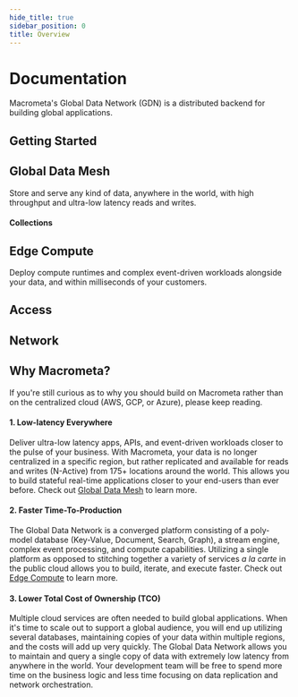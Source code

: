 ```yaml
---
hide_title: true
sidebar_position: 0
title: Overview
---
```


# Documentation

Macrometa's Global Data Network (GDN) is a distributed backend for building global applications. 

## Getting Started

<grid cols={3}>
  <card
    heading="Quickstart Guide"
    description="Get started with a comprehensive tutorial that covers the basics."
    href="/quickstart"
  />
  <card
    heading="Developer Tools"
    description="Leverage our CLI, SDKs and libraries to start building now."
    href="/development"
  />
  <card
    heading="Sample Apps"
    description="Explore our library of open source sample apps and starter projects."
    href="/apps"
  />
</grid>

## Global Data Mesh

Store and serve any kind of data, anywhere in the world, with high throughput and ultra-low latency reads and writes.

<grid cols={3}>
  <card
    heading="Graphs"
    description="Dynamic, high-throughput graphs with ultra low-latency queries."
    href="/graphs"
  />
  <card
    heading="Search"
    description="Flexible full-text search, similarity ranking, and more."
    href="/search/search"
  />
  <card
    heading="Streams"
    description="Distributed, real-time stream engine with pub/sub and message queues."
    href="/streams"
  />
</grid>

#### Collections

<grid cols={3}>
  <card
    heading="Intro to Collections"
    description="Flexible, poly-model data layer supporting multiple data types."
    href="/collections"
  />
  <card
    heading="Document Collections"
    description="NoSQL document collections with flexible indexing and modeling."
    href="/collections/documents"
  />
  <card
    heading="Key-Value Collections"
    description="High-throughput KV collections powering a wide range of use cases."
    href="/collections/keyvalue"
  />
  <card
    heading="Graph Edge Collection"
    description="Document type used by Graphs to model relationships between nodes."
    href="/collections/keyvalue"
  />
  <card
    heading="Dynamo-mode Collections"
    description="Full-featured compatibility with AWS DynamoDB SDKs and CLI."
    href="/collections/dynamo/create-dynamo-table"
  />
  <card
    heading="Redis-mode Collections"
    description="Full-featured Redis-compatible collection and API."
    href="/collections/redis-mode/"
  />
</grid>

## Edge Compute

Deploy compute runtimes and complex event-driven workloads alongside your data, and within milliseconds of your customers.

<grid cols={3}>
  <card
    heading="Query Workers"
    href="/queryworkers"
  />
  <card
    heading="Stream Workers"
    href="/cep"
  />
</grid>

## Access

<grid cols={3}>
  <card
    heading="API Keys"
    href="/account-management/api-keys/"
  />
  <card
    heading="Authentication"
    href="/account-management/auth"
  />
  <card
    heading="Permissions"
    href="/account-management/permissions"
  />
  <card
    heading="Users"
    href="/account-management/users"
  />
    <card
    heading="Connections - Beta"
    href="/connections"
  />
</grid>

## Network

<grid cols={3}>
  <card
    heading="Fabrics"
    href="/geofabrics"
  />
</grid>

## Why Macrometa?

If you're still curious as to why you should build on Macrometa rather than on the centralized cloud (AWS, GCP, or Azure), please keep reading.

#### 1. Low-latency Everywhere

Deliver ultra-low latency apps, APIs, and event-driven workloads closer to the pulse of your business. With Macrometa, your data is no longer centralized in a specific region, but rather replicated and available for reads and writes (N-Active) from 175+ locations around the world. This allows you to build stateful real-time applications closer to your end-users than ever before. Check out [Global Data Mesh](https://www.macrometa.com/platform/global-data-mesh) to learn more.

#### 2. Faster Time-To-Production

The Global Data Network is a converged platform consisting of a poly-model database (Key-Value, Document, Search, Graph), a stream engine, complex event processing, and compute capabilities. Utilizing a single platform as opposed to stitching together a variety of services _a la carte_ in the public cloud allows you to build, iterate, and execute faster. Check out [Edge Compute](https://www.macrometa.com/platform/edge-compute) to learn more.

#### 3. Lower Total Cost of Ownership (TCO)

Multiple cloud services are often needed to build global applications. When it's time to scale out to support a global audience, you will end up utilizing several databases, maintaining copies of your data within multiple regions, and the costs will add up very quickly. The Global Data Network allows you to maintain and query a single copy of data with extremely low latency from anywhere in the world. Your development team will be free to spend more time on the business logic and less time focusing on data replication and network orchestration.
